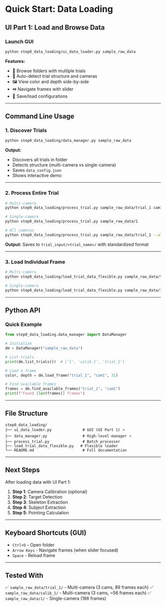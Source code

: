 # Quick Start: Data Loading

## UI Part 1: Load and Browse Data

### Launch GUI

```bash
python step0_data_loading/ui_data_loader.py sample_raw_data
```

**Features:**
- 📁 Browse folders with multiple trials
- 🎥 Auto-detect trial structure and cameras
- 🖼️ View color and depth side-by-side
- ⏯️ Navigate frames with slider
- 💾 Save/load configurations

---

## Command Line Usage

### 1. Discover Trials

```bash
python step0_data_loading/data_manager.py sample_raw_data
```

**Output:**
- Discovers all trials in folder
- Detects structure (multi-camera vs single-camera)
- Saves `data_config.json`
- Shows interactive demo

---

### 2. Process Entire Trial

```bash
# Multi-camera
python step0_data_loading/process_trial.py sample_raw_data/trial_1 cam1

# Single-camera
python step0_data_loading/process_trial.py sample_raw_data/1

# All cameras
python step0_data_loading/process_trial.py sample_raw_data/trial_1 --all
```

**Output:** Saves to `trial_input/<trial_name>/` with standardized format

---

### 3. Load Individual Frame

```bash
# Multi-camera
python step0_data_loading/load_trial_data_flexible.py sample_raw_data/trial_1 cam1 31

# Single-camera
python step0_data_loading/load_trial_data_flexible.py sample_raw_data/1 230
```

---

## Python API

### Quick Example

```python
from step0_data_loading.data_manager import DataManager

# Initialize
dm = DataManager("sample_raw_data")

# List trials
print(dm.list_trials())  # ['1', 'calib_1', 'trial_1']

# Load a frame
color, depth = dm.load_frame("trial_1", "cam1", 31)

# Find available frames
frames = dm.find_available_frames("trial_1", "cam1")
print(f"Found {len(frames)} frames")
```

---

## File Structure

```
step0_data_loading/
├── ui_data_loader.py              # GUI (UI Part 1) ⭐
├── data_manager.py                # High-level manager ⭐
├── process_trial.py               # Batch processor
├── load_trial_data_flexible.py   # Flexible loader
└── README.md                      # Full documentation
```

---

## Next Steps

After loading data with UI Part 1:

1. **Step 1**: Camera Calibration (optional)
2. **Step 2**: Target Detection
3. **Step 3**: Skeleton Extraction
4. **Step 4**: Subject Extraction
5. **Step 5**: Pointing Calculation

---

## Keyboard Shortcuts (GUI)

- `Ctrl+O` - Open folder
- `Arrow Keys` - Navigate frames (when slider focused)
- `Space` - Reload frame

---

## Tested With

✅ `sample_raw_data/trial_1/` - Multi-camera (3 cams, 89 frames each)
✅ `sample_raw_data/calib_1/` - Multi-camera (3 cams, ~56 frames each)
✅ `sample_raw_data/1/` - Single-camera (166 frames)
